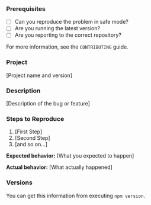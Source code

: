 ### Prerequisites

* [ ] Can you reproduce the problem in safe mode?
* [ ] Are you running the latest version?
* [ ] Are you reporting to the correct repository?

For more information, see the `CONTRIBUTING` guide.

### Project

[Project name and version]

### Description

[Description of the bug or feature]

### Steps to Reproduce

1. [First Step]
2. [Second Step]
3. [and so on...]

**Expected behavior:** [What you expected to happen]

**Actual behavior:** [What actually happened]

### Versions

You can get this information from executing `npm version`.
